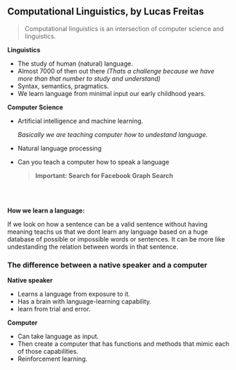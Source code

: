## Computational Linguistics, by Lucas Freitas
 > Computational linguistics is an intersection of computer science and linguistics.
 
**Linguistics**

- The study of human (natural) language.
- Almost 7000 of then out there  *(Thats a challenge because we have more than that number to study and understand)*
- Syntax, semantics, pragmatics.
- We learn language from minimal input our early childhood years.
	
**Computer Science**

- Artificial intelligence and machine learning.

  *Basically we are teaching computer how to undestand language.*
- Natural language processing
- Can you teach a computer how to speak a language

  > **Important: Search for Facebook Graph Search**
  
<br/>
<br/>

**How we learn a language:**

If we look on how a sentence can be a valid sentence without having meaning teachs us that we dont learn any language based on a huge database of possible or impossible words or sentences. It can be more like undestanding the relation between words in that sentence. 

### The difference between a native speaker and a computer

**Native speaker**

- Learns a language from exposure to it.
- Has a brain with language-learning capability.
- learn from trial and error.

**Computer**

- Can take language as input.
- Then create a computer that has functions and methods that mimic each of those capabilities.
- Reinforcement learning.
